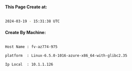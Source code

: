 
   
#### This Page Create at:

```bash

2024-03-19 - 15:31:38 UTC

```

#### Create By Machine:

```bash

Host Name : fv-az774-975

platform  : Linux-6.5.0-1016-azure-x86_64-with-glibc2.35

Ip Local  : 10.1.1.126

```

